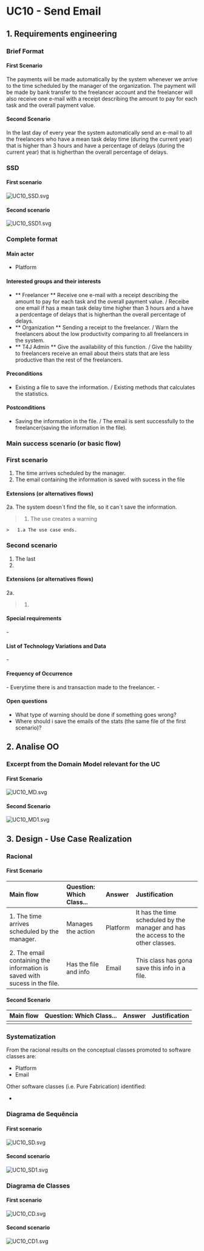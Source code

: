 # UC10 - Send Email## 1. Requirements engineering### Brief Format#### First ScenarioThe payments will be made automatically by the system whenever we arrive to the time scheduled by the manager of the organization. The payment will be made by bank transfer to the freelancer account and the freelancer will also receive one e-mail with a receipt describing the amount to pay for each task and the overall payment value.#### Second ScenarioIn the last day of every year the system automatically send an e-mail to all the freelancers who have a mean task delay time (during the current year) that is higher than 3 hours and have a percentage of delays (during the current year) that is higherthan the overall percentage of delays.### SSD#### First scenario![UC10_SSD.svg](UC10_SSD.svg)#### Second scenario![UC10_SSD1.svg](UC10_SSD1.svg)### Complete format#### Main actor* Platform #### Interested groups and their interests* ** Freelancer ** Receive one e-mail with a receipt describing the amount to pay for each task and the overall payment value. / Receibe one email if has a mean task delay time higher than 3 hours and a have a perdcentage of delays that is higherthan the overall percentage of delays.* ** Organization ** Sending a receipt to the freelancer. / Warn the freelancers about the low productivity comparing to all freelancers in the system.* ** T4J Admin ** Give the availability of this function. / Give the hability to freelancers receive an email about theirs stats that are less productive than the rest of the freelancers.#### Preconditions* Existing a file to save the information. / Existing methods that calculates the statistics.#### Postconditions* Saving the information in the file. / The email is sent successfully to the freelancer(saving the information in the file).### Main success scenario (or basic flow)### First scenario1. The time arrives scheduled by the manager. 2. The email containing the information is saved with sucess in the file#### Extensions (or alternatives flows)2a. The system doesn´t find the file, so it can´t save the information.>	1. The use creates a warning >	>	1.a The use case ends.### Second scenario1. The last 2.#### Extensions (or alternatives flows)2a.>	1.#### Special requirements\-#### List of Technology Variations and Data\-#### Frequency of Occurrence\- Everytime there is and transaction made to the freelancer.\-#### Open questions* What type of warning should be done if something goes wrong?* Where should i save the emails of the stats (the same file of the first scenario)?  ## 2. Analise OO###  Excerpt from the Domain Model relevant for the UC#### First Scenario![UC10_MD.svg](UC10_MD.svg)#### Second Scenario![UC10_MD1.svg](UC10_MD1.svg)## 3. Design - Use Case Realization### Racional#### First Scenario| Main flow | Question: Which Class... | Answer  | Justification ||:--------------  |:---------------------- |:----------|:---------------------------- || 1. The time arrives scheduled by the manager. | Manages the action | Platform | It has the time scheduled by the manager and has the access to the other classes. || 2. The email containing the information is saved with sucess in the file. | Has the file and info | Email | This class has gona save this info in a file. |#### Second Scenario| Main flow | Question: Which Class... | Answer  | Justification ||:--------------  |:---------------------- |:----------|:---------------------------- || | | | |### Systematization ##From the racional results on the conceptual classes  promoted to software classes are:* Platform* EmailOther software classes (i.e. Pure Fabrication) identified:   * ###	Diagrama de Sequência#### First scenario![UC10_SD.svg](UC10_SD.svg)#### Second scenario![UC10_SD1.svg](UC10_SD1.svg)###	Diagrama de Classes#### First scenario![UC10_CD.svg](UC10_CD.svg)#### Second scenario![UC10_CD1.svg](UC10_CD1.svg)